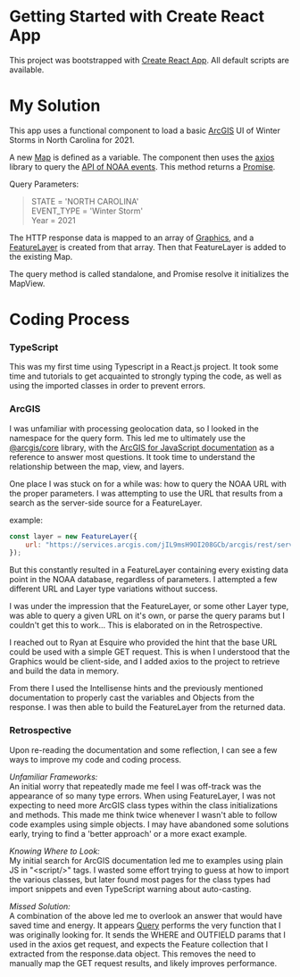 # Getting Started with Create React App

This project was bootstrapped with [Create React App](https://github.com/facebook/create-react-app). All default scripts are available.

# My Solution

This app uses a functional component to load a basic [ArcGIS]() UI of Winter Storms in North Carolina for 2021.

A new [Map]() is defined as a variable. The component then uses the [axios]() library to query the [API of NOAA events](). This method returns a [Promise]().

Query Parameters:

> STATE = 'NORTH CAROLINA'  
> EVENT_TYPE = 'Winter Storm'  
> Year = 2021

The HTTP response data is mapped to an array of [Graphics](), and a [FeatureLayer]() is created from that array. Then that FeatureLayer is added to the existing Map.

The query method is called standalone, and Promise resolve it initializes the MapView.

# Coding Process

### **TypeScript**

This was my first time using Typescript in a React.js project. It took some time and tutorials to get acquainted to strongly typing the code, as well as using the imported classes in order to prevent errors.

### **ArcGIS**

I was unfamiliar with processing geolocation data, so I looked in the namespace for the query form. This led me to ultimately use the [@arcgis/core](https://www.npmjs.com/package/@arcgis/core) library, with the [ArcGIS for JavaScript documentation](https://developers.arcgis.com/javascript/latest/) as a reference to answer most questions. It took time to understand the relationship between the map, view, and layers.

One place I was stuck on for a while was: how to query the NOAA URL with the proper parameters. I was attempting to use the URL that results from a search as the server-side source for a FeatureLayer.

example:

```js
const layer = new FeatureLayer({
	url: "https://services.arcgis.com/jIL9msH9OI208GCb/arcgis/rest/services/NOAA_Storm_Events_Database_view/FeatureServer/0/query?where=STATE+%3D+%27NORTH+CAROLINA%27+AND+YEAR+%3D+2021+and+EVENT_TYPE+%3D+%27Winter+Storm%27"
});
```

But this constantly resulted in a FeatureLayer containing every existing data point in the NOAA database, regardless of parameters. I attempted a few different URL and Layer type variations without success.

I was under the impression that the FeatureLayer, or some other Layer type, was able to query a given URL on it's own, or parse the query params but I couldn't get this to work... This is elaborated on in the Retrospective.

I reached out to Ryan at Esquire who provided the hint that the base URL could be used with a simple GET request. This is when I understood that the Graphics would be client-side, and I added axios to the project to retrieve and build the data in memory.

From there I used the Intellisense hints and the previously mentioned documentation to properly cast the variables and Objects from the response. I was then able to build the FeatureLayer from the returned data.

### **Retrospective**

Upon re-reading the documentation and some reflection, I can see a few ways to improve my code and coding process.

_Unfamiliar Frameworks:_  
An initial worry that repeatedly made me feel I was off-track was the appearance of so many type errors. When using FeatureLayer, I was not expecting to need more ArcGIS class types within the class initializations and methods. This made me think twice whenever I wasn't able to follow code examples using simple objects. I may have abandoned some solutions early, trying to find a 'better approach' or a more exact example.

_Knowing Where to Look:_  
My initial search for ArcGIS documentation led me to examples using plain JS in "\<script/>" tags. I wasted some effort trying to guess at how to import the various classes, but later found most pages for the class types had import snippets and even TypeScript warning about auto-casting.

_Missed Solution:_  
A combination of the above led me to overlook an answer that would have saved time and energy. It appears [Query](https://developers.arcgis.com/javascript/latest/api-reference/esri-rest-support-Query.html) performs the very function that I was originally looking for. It sends the WHERE and OUTFIELD params that I used in the axios get request, and expects the Feature collection that I extracted from the response.data object. This removes the need to manually map the GET request results, and likely improves performance.

